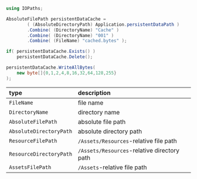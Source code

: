 ```c#
using IOPaths;

AbsoluteFilePath persistentDataCache =
		( (AbsoluteDirectoryPath) Application.persistentDataPath )
		.Combine( (DirectoryName) "Cache" )
		.Combine( (DirectoryName) "001" )
		.Combine( (FileName) "cached.bytes" );

if( persistentDataCache.Exists() )
	persistentDataCache.Delete();

persistentDataCache.WriteAllBytes(
    new byte[]{0,1,2,4,8,16,32,64,128,255}
);
```

| type | description |
| :---         |          :--- |
| `FileName`   | file name    |
| `DirectoryName`     | directory name      |
| `AbsoluteFilePath`     | absolute file path      |
| `AbsoluteDirectoryPath`     | absolute directory path      |
| `ResourceFilePath`     | `/Assets/Resources`-relative file path      |
| `ResourceDirectoryPath`     | `/Assets/Resources`-relative directory path      |
| `AssetsFilePath`     | `/Assets`-relative file path      |
